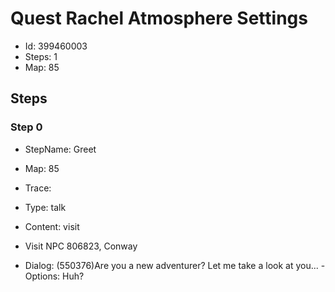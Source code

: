 # Quest Rachel Atmosphere Settings

- Id: 399460003
- Steps: 1
- Map: 85

## Steps

### Step 0
- StepName:  Greet
- Map:  85
- Trace:  
- Type:  talk
- Content:  visit
- Visit NPC 806823, Conway

- Dialog: (550376)Are you a new adventurer? Let me take a look at you... - Options: Huh?


